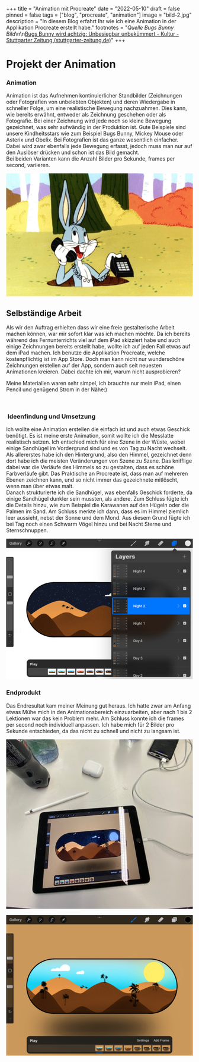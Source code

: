 +++
title = "Animation mit Procreate"
date = "2022-05-10"
draft = false
pinned = false
tags = ["blog", "procreate", "animation"]
image = "bild-2.jpg"
description = "In diesem Blog erfahrt Ihr wie ich eine Animation in der Applikation Procreate erstellt habe."
footnotes = "*Quelle Bugs Bunny Bild*\n\n[Bugs Bunny wird achtzig: Unbesiegbar unbekümmert - Kultur - Stuttgarter Zeitung (stuttgarter-zeitung.de)](https://www.stuttgarter-zeitung.de/inhalt.bugs-bunny-wird-achtzig-unbesiegbar-unbekuemmert.0af0fe3d-ac65-4038-ba5d-171a8596d834.html?reduced=true)"
+++
# Projekt der Animation

### Animation

Animation ist das Aufnehmen kontinuierlicher Standbilder (Zeichnungen oder Fotografien von unbelebten Objekten) und deren Wiedergabe in schneller Folge, um eine realistische Bewegung nachzuahmen. Dies kann, wie bereits erwähnt, entweder als Zeichnung geschehen oder als Fotografie. Bei einer Zeichnung wird jede noch so kleine Bewegung gezeichnet, was sehr aufwändig in der Produktion ist. Gute Beispiele sind unsere Kindheitsstars wie zum Beispiel Bugs Bunny, Mickey Mouse oder Asterix und Obelix.  Bei Fotografien ist das ganze wesentlich einfacher. Dabei wird zwar ebenfalls jede Bewegung erfasst, jedoch muss man nur auf den Auslöser drücken und schon ist das Bild gemacht.\
Bei beiden Varianten kann die Anzahl Bilder pro Sekunde, frames per second, variieren.

![](bild-4.jpg "Bugs Bunny")

## Selbständige Arbeit

Als wir den Auftrag erhielten dass wir eine freie gestalterische Arbeit machen können, war mir sofort klar was ich machen möchte. Da ich bereits während des Fernunterrichts viel auf dem iPad skizziert habe und auch einige Zeichnungen bereits erstellt habe, wollte ich auf jeden Fall etwas auf dem iPad machen. Ich benutze die Applikation Procreate, welche kostenpflichtig ist im App Store. Doch man kann nicht nur wunderschöne Zeichnungen erstellen auf der App, sondern auch seit neuesten Animationen kreieren. Dabei dachte ich mir, warum nicht ausprobieren?

Meine Materialien waren sehr simpel, ich brauchte nur mein iPad, einen Pencil und genügend Strom in der Nähe:)

![]()

###  Ideenfindung und Umsetzung

Ich wollte eine Animation erstellen die einfach ist und auch etwas Geschick benötigt. Es ist meine erste Animation, somit wollte ich die Messlatte realistisch setzen. Ich entschied mich für eine Szene in der Wüste, wobei einige Sandhügel im Vordergrund sind und es von Tag zu Nacht wechselt.\
Als allererstes habe ich den Hintergrund, also den Himmel, gezeichnet denn dort habe ich die meisten Veränderungen von Szene zu Szene. Das knifflige dabei war die Verläufe des Himmels so zu gestalten, dass es schöne Farbverläufe gibt. Das Praktische an Procreate ist, dass man auf mehreren Ebenen zeichnen kann, und so nicht immer das gezeichnete mitlöscht, wenn man über etwas malt.\
Danach strukturierte ich die Sandhügel, was ebenfalls Geschick forderte, da einige Sandhügel dunkler sein mussten, als andere. Zum Schluss fügte ich die Details hinzu, wie zum Beispiel die Karawanen auf den Hügeln oder die Palmen im Sand. Am Schluss merkte ich dann, dass es im Himmel ziemlich leer aussieht, nebst der Sonne und dem Mond. Aus diesem Grund fügte ich bei Tag noch einen Schwarm Vögel hinzu und bei Nacht Sterne und Sternschnuppen.

![](bild-1.png "Procreate mit der Ebenenansicht")

### Endprodukt

Das Endresultat kam meiner Meinung gut heraus. Ich hatte zwar am Anfang etwas Mühe mich in den Animationsbereich einzuarbeiten, aber nach 1 bis 2 Lektionen war das kein Problem mehr. Am Schluss konnte ich die frames per second noch individuell anpassen. Ich habe mich für 2 Bilder pro Sekunde entschieden, da das nicht zu schnell und nicht zu langsam ist. 

![](bild-6.jpg "Endprodukt")

![](bild-7-1-.png "Tagesansicht der Animation")